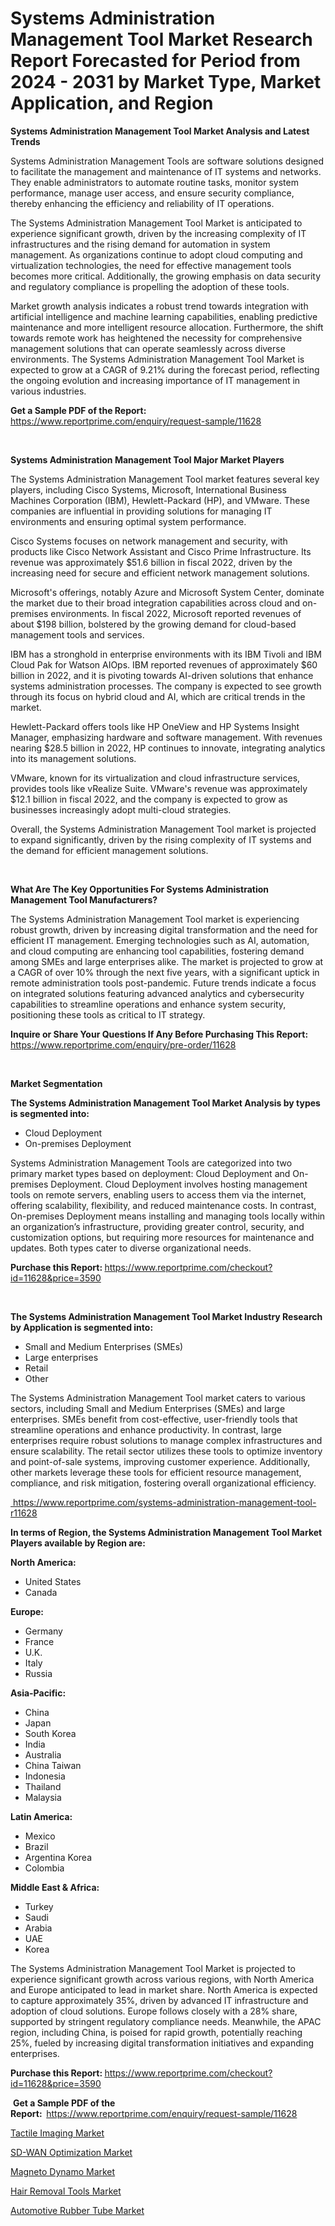 <p><h1>Systems Administration Management Tool Market Research Report Forecasted for Period from 2024 -  2031 by Market Type, Market Application, and Region</h1></p><p><strong>Systems Administration Management Tool Market Analysis and Latest Trends</strong></p>
<p><p>Systems Administration Management Tools are software solutions designed to facilitate the management and maintenance of IT systems and networks. They enable administrators to automate routine tasks, monitor system performance, manage user access, and ensure security compliance, thereby enhancing the efficiency and reliability of IT operations.</p><p>The Systems Administration Management Tool Market is anticipated to experience significant growth, driven by the increasing complexity of IT infrastructures and the rising demand for automation in system management. As organizations continue to adopt cloud computing and virtualization technologies, the need for effective management tools becomes more critical. Additionally, the growing emphasis on data security and regulatory compliance is propelling the adoption of these tools.</p><p>Market growth analysis indicates a robust trend towards integration with artificial intelligence and machine learning capabilities, enabling predictive maintenance and more intelligent resource allocation. Furthermore, the shift towards remote work has heightened the necessity for comprehensive management solutions that can operate seamlessly across diverse environments. The Systems Administration Management Tool Market is expected to grow at a CAGR of 9.21% during the forecast period, reflecting the ongoing evolution and increasing importance of IT management in various industries.</p></p>
<p><strong>Get a Sample PDF of the Report:&nbsp;</strong> <a href="https://www.reportprime.com/enquiry/request-sample/11628">https://www.reportprime.com/enquiry/request-sample/11628</a></p>
<p>&nbsp;</p>
<p><strong>Systems Administration Management Tool Major Market Players</strong></p>
<p><p>The Systems Administration Management Tool market features several key players, including Cisco Systems, Microsoft, International Business Machines Corporation (IBM), Hewlett-Packard (HP), and VMware. These companies are influential in providing solutions for managing IT environments and ensuring optimal system performance.</p><p>Cisco Systems focuses on network management and security, with products like Cisco Network Assistant and Cisco Prime Infrastructure. Its revenue was approximately $51.6 billion in fiscal 2022, driven by the increasing need for secure and efficient network management solutions.</p><p>Microsoft's offerings, notably Azure and Microsoft System Center, dominate the market due to their broad integration capabilities across cloud and on-premises environments. In fiscal 2022, Microsoft reported revenues of about $198 billion, bolstered by the growing demand for cloud-based management tools and services.</p><p>IBM has a stronghold in enterprise environments with its IBM Tivoli and IBM Cloud Pak for Watson AIOps. IBM reported revenues of approximately $60 billion in 2022, and it is pivoting towards AI-driven solutions that enhance systems administration processes. The company is expected to see growth through its focus on hybrid cloud and AI, which are critical trends in the market.</p><p>Hewlett-Packard offers tools like HP OneView and HP Systems Insight Manager, emphasizing hardware and software management. With revenues nearing $28.5 billion in 2022, HP continues to innovate, integrating analytics into its management solutions.</p><p>VMware, known for its virtualization and cloud infrastructure services, provides tools like vRealize Suite. VMware's revenue was approximately $12.1 billion in fiscal 2022, and the company is expected to grow as businesses increasingly adopt multi-cloud strategies.</p><p>Overall, the Systems Administration Management Tool market is projected to expand significantly, driven by the rising complexity of IT systems and the demand for efficient management solutions.</p></p>
<p>&nbsp;</p>
<p><strong>What Are The Key Opportunities For Systems Administration Management Tool Manufacturers?</strong></p>
<p><p>The Systems Administration Management Tool market is experiencing robust growth, driven by increasing digital transformation and the need for efficient IT management. Emerging technologies such as AI, automation, and cloud computing are enhancing tool capabilities, fostering demand among SMEs and large enterprises alike. The market is projected to grow at a CAGR of over 10% through the next five years, with a significant uptick in remote administration tools post-pandemic. Future trends indicate a focus on integrated solutions featuring advanced analytics and cybersecurity capabilities to streamline operations and enhance system security, positioning these tools as critical to IT strategy.</p></p>
<p><strong>Inquire or Share Your Questions If Any Before Purchasing This Report:</strong> <a href="https://www.reportprime.com/enquiry/pre-order/11628">https://www.reportprime.com/enquiry/pre-order/11628</a></p>
<p>&nbsp;</p>
<p><strong>Market Segmentation</strong></p>
<p><strong>The Systems Administration Management Tool Market Analysis by types is segmented into:</strong></p>
<p><ul><li>Cloud Deployment</li><li>On-premises Deployment</li></ul></p>
<p><p>Systems Administration Management Tools are categorized into two primary market types based on deployment: Cloud Deployment and On-premises Deployment. Cloud Deployment involves hosting management tools on remote servers, enabling users to access them via the internet, offering scalability, flexibility, and reduced maintenance costs. In contrast, On-premises Deployment means installing and managing tools locally within an organization’s infrastructure, providing greater control, security, and customization options, but requiring more resources for maintenance and updates. Both types cater to diverse organizational needs.</p></p>
<p><strong>Purchase this Report:&nbsp;</strong><a href="https://www.reportprime.com/checkout?id=11628&price=3590">https://www.reportprime.com/checkout?id=11628&price=3590</a></p>
<p>&nbsp;</p>
<p><strong>The Systems Administration Management Tool Market Industry Research by Application is segmented into:</strong></p>
<p><ul><li>Small and Medium Enterprises (SMEs)</li><li>Large enterprises</li><li>Retail</li><li>Other</li></ul></p>
<p><p>The Systems Administration Management Tool market caters to various sectors, including Small and Medium Enterprises (SMEs) and large enterprises. SMEs benefit from cost-effective, user-friendly tools that streamline operations and enhance productivity. In contrast, large enterprises require robust solutions to manage complex infrastructures and ensure scalability. The retail sector utilizes these tools to optimize inventory and point-of-sale systems, improving customer experience. Additionally, other markets leverage these tools for efficient resource management, compliance, and risk mitigation, fostering overall organizational efficiency.</p></p>
<p><a href="https://www.reportprime.com/systems-administration-management-tool-r11628">&nbsp;https://www.reportprime.com/systems-administration-management-tool-r11628</a></p>
<p><strong>In terms of Region, the Systems Administration Management Tool Market Players available by Region are:</strong></p>
<p>
    <p> <strong> North America: </strong>
        <ul>
            <li>United States</li>
            <li>Canada</li>
        </ul>
        </p> 
    <p> <strong> Europe: </strong>
        <ul>
            <li>Germany</li>
            <li>France</li>
            <li>U.K.</li>
            <li>Italy</li>
            <li>Russia</li>
        </ul>
        </p> 
    <p> <strong> Asia-Pacific: </strong>
        <ul>
            <li>China</li>
            <li>Japan</li>
            <li>South Korea</li>
            <li>India</li>
            <li>Australia</li>
            <li>China Taiwan</li>
            <li>Indonesia</li>
            <li>Thailand</li>
            <li>Malaysia</li>
        </ul>
        </p> 
    <p> <strong> Latin America: </strong>
        <ul>
            <li>Mexico</li>
            <li>Brazil</li>
            <li>Argentina Korea</li>
            <li>Colombia</li>
        </ul>
        </p> 
    <p> <strong> Middle East & Africa: </strong>
        <ul>
            <li>Turkey</li>
            <li>Saudi</li>
            <li>Arabia</li>
            <li>UAE</li>
            <li>Korea</li>
        </ul>
    </p>
    </p>
<p><p>The Systems Administration Management Tool Market is projected to experience significant growth across various regions, with North America and Europe anticipated to lead in market share. North America is expected to capture approximately 35%, driven by advanced IT infrastructure and adoption of cloud solutions. Europe follows closely with a 28% share, supported by stringent regulatory compliance needs. Meanwhile, the APAC region, including China, is poised for rapid growth, potentially reaching 25%, fueled by increasing digital transformation initiatives and expanding enterprises.</p></p>
<p><strong>Purchase this Report: </strong><a href="https://www.reportprime.com/checkout?id=11628&price=3590">https://www.reportprime.com/checkout?id=11628&price=3590</a></p>
<p>&nbsp;<strong>Get a Sample PDF of the Report:&nbsp;&nbsp;</strong><a href="https://www.reportprime.com/enquiry/request-sample/11628">https://www.reportprime.com/enquiry/request-sample/11628</a></p>
<p><strong></strong></p>
<p><p><a href="https://www.linkedin.com/pulse/navigating-global-tactile-imaging-market-landscape-trends-0fxkc?trackingId=jEuduB6dROiqQYbdcx%2F44A%3D%3D">Tactile Imaging Market</a></p><p><a href="https://issuu.com/reportprime-2/docs/sd-wan-optimization-market-size-203_1757efdeb771e6">SD-WAN Optimization Market</a></p><p><a href="https://www.linkedin.com/pulse/global-magneto-dynamo-market-sector2024-2031-metrics-strategic-a9fbe?trackingId=IE97SjoQRSGgHLoFXZvM8Q%3D%3D">Magneto Dynamo Market</a></p><p><a href="https://medium.com/@gwendolynbruen/the-market-for-hair-removal-tools-market-is-examined-in-this-report-along-with-the-factors-that-ff9a1492bd42">Hair Removal Tools Market</a></p><p><a href="https://issuu.com/reportprime-2/docs/automotive-rubber-tube-market-size-_8158ac6f1b126b">Automotive Rubber Tube Market</a></p></p>